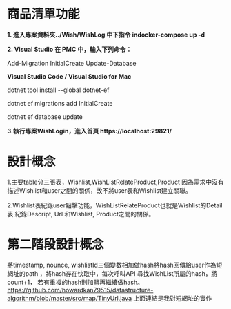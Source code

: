 # 商品清單功能 
  
**1. 進入專案資料夾../Wish/WishLog 中下指令 indocker-compose up -d**

**2. Visual Studio 在 PMC 中，輸入下列命令：**

Add-Migration InitialCreate Update-Database 

**Visual Studio Code / Visual Studio for Mac**

dotnet tool install --global dotnet-ef 

dotnet ef migrations add InitialCreate 

dotnet ef database update

**3.執行專案WishLogin，進入首頁 https://localhost:29821/**

# 設計概念

1.主要table分三張表，Wishlist,WishListRelateProduct,Product
因為需求中沒有描述Wishlist和user之間的關係，故不將user表和Wishlist建立關聯。

2.Wishlist表紀錄user點擊功能，WishListRelateProduct也就是Wishlist的Detail表
紀錄Descript, Url 和Wishlist, Product之間的關係。

# 第二階段設計概念

將timestamp, nounce, wishlistId三個變數相加做hash將hash回傳給user作為短網址的path
，將hash存在快取中，每次呼叫API 尋找WishList所屬的hash，將count+1，
若有重複的hash則加鹽再繼續做hash。
https://github.com/howardkan79515/datastructure-algorithm/blob/master/src/map/TinyUrl.java
上面連結是我對短網址的實作
